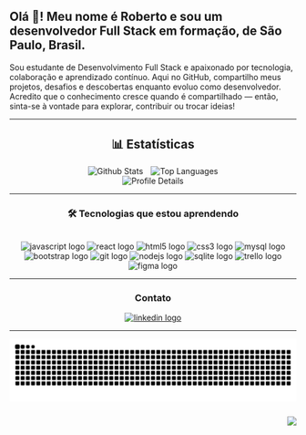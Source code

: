 <h2 align="left">Olá 👋! Meu nome é Roberto e sou um desenvolvedor Full Stack em formação, de São Paulo, Brasil.</h2>

<p align="left">
  Sou estudante de Desenvolvimento Full Stack e apaixonado por tecnologia, colaboração e aprendizado contínuo. Aqui no GitHub, compartilho meus projetos, desafios e descobertas enquanto evoluo como desenvolvedor. Acredito que o conhecimento cresce quando é compartilhado — então, sinta-se à vontade para explorar, contribuir ou trocar ideias!
</p>

---


<h2 align="center">📊 Estatísticas</h2>

<div align="center">
  <img 
    alt="Github Stats"
    height=""
    style="padding-right: 10px;"
    src="http://github-profile-summary-cards.vercel.app/api/cards/stats?username=roberto-mazor&theme=tokyonight"
  />
  <img 
    alt="Top Languages"
    height=""
    src="http://github-profile-summary-cards.vercel.app/api/cards/repos-per-language?username=roberto-mazor&theme=tokyonight"
  />
  <br>
  <img 
    alt="Profile Details"
    height="196"
    src="http://github-profile-summary-cards.vercel.app/api/cards/profile-details?username=roberto-mazor&theme=tokyonight"
  />
</div>



---

<h3 align="center">🛠️ Tecnologias que estou aprendendo</h3>
<br>

<div align="center">
  <img src="https://cdn.jsdelivr.net/gh/devicons/devicon/icons/javascript/javascript-original.svg" height="40" alt="javascript logo" />
  <img src="https://cdn.jsdelivr.net/gh/devicons/devicon/icons/react/react-original.svg" height="40" alt="react logo" />
  <img src="https://cdn.jsdelivr.net/gh/devicons/devicon/icons/html5/html5-original.svg" height="40" alt="html5 logo" />
  <img src="https://cdn.jsdelivr.net/gh/devicons/devicon/icons/css3/css3-original.svg" height="40" alt="css3 logo" />
  <img src="https://cdn.jsdelivr.net/gh/devicons/devicon/icons/mysql/mysql-original.svg" height="40" alt="mysql logo" />
  <img src="https://cdn.jsdelivr.net/gh/devicons/devicon/icons/bootstrap/bootstrap-original.svg" height="40" alt="bootstrap logo" />
  <img src="https://cdn.jsdelivr.net/gh/devicons/devicon/icons/git/git-original.svg" height="40" alt="git logo" />
  <img src="https://cdn.jsdelivr.net/gh/devicons/devicon/icons/nodejs/nodejs-original.svg" height="40" alt="nodejs logo" />
  <img src="https://cdn.jsdelivr.net/gh/devicons/devicon/icons/sqlite/sqlite-original.svg" height="40" alt="sqlite logo" />
  <img src="https://cdn.jsdelivr.net/gh/devicons/devicon/icons/trello/trello-plain.svg" height="40" alt="trello logo" />
  <img src="https://cdn.jsdelivr.net/gh/devicons/devicon/icons/figma/figma-original.svg" height="40" alt="figma logo" />
</div>

---

<h3 align="center">Contato</h3>

<div align="center">
  <a href="https://www.linkedin.com/in/roberto-mazor" target="_blank">
    <img src="https://raw.githubusercontent.com/maurodesouza/profile-readme-generator/master/src/assets/icons/social/linkedin/default.svg" width="47" height="35" alt="linkedin logo" />
  </a>
</div>

---

<p align="center">
  <img src="https://raw.githubusercontent.com/roberto-mazor/roberto-mazor/output/snake.svg" alt="Snake animation" />
</p>

###

<img align="right" height="620" src="https://user-images.githubusercontent.com/74038190/225813708-98b745f2-7d22-48cf-9150-083f1b00d6c9.gif"  />

###
